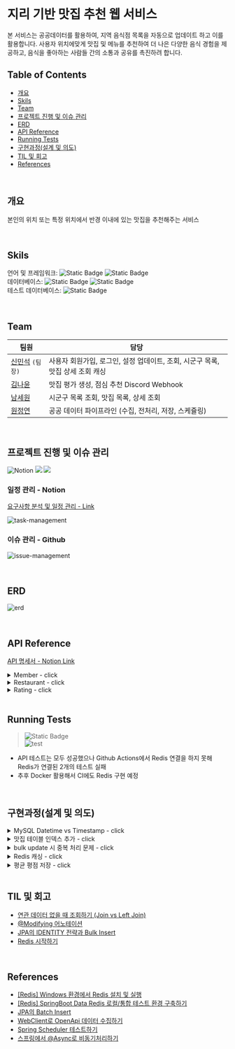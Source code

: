 # 지리 기반 맛집 추천 웹 서비스
본 서비스는 공공데이터를 활용하여, 지역 음식점 목록을 자동으로 업데이트 하고 이를 활용합니다. 사용자 위치에맞게 맛집 및 메뉴를 추천하여 더 나은 다양한 음식 경험을 제공하고, 음식을 좋아하는 사람들 간의 소통과 공유를 촉진하려 합니다.
<br/>

## Table of Contents
- [개요](#개요)
- [Skils](#skils)
- [Team](#team)
- [프로젝트 진행 및 이슈 관리](#프로젝트-진행-및-이슈-관리)
- [ERD](#erd)
- [API Reference](#api-reference)
- [Running Tests](#running-tests)
- [구현과정(설계 및 의도)](#구현과정(설계-및-의도))
- [TIL 및 회고](#til-및-회고)
- [References](#references)

<br/>


## 개요
본인의 위치 또는 특정 위치에서 반경 이내에 있는 맛집을 추천해주는 서비스

<br/>


## Skils
언어 및 프레임워크: ![Static Badge](https://img.shields.io/badge/JAVA-17-blue) ![Static Badge](https://img.shields.io/badge/SpringBoot-3.1.5-green)<br/>
데이터베이스: ![Static Badge](https://img.shields.io/badge/MySQL--red) ![Static Badge](https://img.shields.io/badge/Redis--red)<br/>
테스트 데이터베이스: ![Static Badge](https://img.shields.io/badge/H2--red)

<br/>

## Team

| 팀원                                            | 담당                                              |
|-----------------------------------------------|-------------------------------------------------|
| [신민석](https://github.com/shinmin9812)  `(팀장)` | 사용자 회원가입, 로그인, 설정 업데이트, 조회, 시군구 목록, 맛집 상세 조회 캐싱 |
| [김나윤](https://github.com/nayoonk928)          | 맛집 평가 생성, 점심 추천 Discord Webhook                 |
| [남세원](https://github.com/nswon)       | 시군구 목록 조회, 맛집 목록, 상세 조회                         |
| [원정연](https://github.com/jjungyeun)           | 공공 데이터 파이프라인 (수집, 전처리, 저장, 스케쥴링)                |


<br/>


## 프로젝트 진행 및 이슈 관리

![Notion](https://img.shields.io/badge/Notion-%23000000.svg?style=for-the-badge&logo=notion&logoColor=white)
<img src="https://img.shields.io/badge/Github-181717?style=for-the-badge&logo=Github&logoColor=white">
<img src="https://img.shields.io/badge/Discord-5865F2?style=for-the-badge&logo=Discord&logoColor=white">

### 일정 관리 - Notion

[요구사항 분석 및 일정 관리 - Link](https://wonwonjung.notion.site/7169b5be3652485b82df0c1a2b639788?pvs=4)

![task-management](https://github.com/wanted-preonboarding-backend-teamV/Restaurant-Recommendation/assets/29030538/6a464fec-dc9e-454c-afd8-59b4d5c074b6)

### 이슈 관리 - Github
![issue-management](https://github.com/wanted-preonboarding-backend-teamV/Restaurant-Recommendation/assets/29030538/1ded2965-392b-43ad-95a6-2e8551c97bc2)

<br/>

## ERD
![erd](https://github.com/wanted-preonboarding-backend-teamV/Restaurant-Recommendation/assets/29030538/ef306cbd-81df-4c34-b131-6d090814b3ad)

<br/>

## API Reference
[API 명세서 - Notion Link](https://wonwonjung.notion.site/API-2f04e83f36e349159ccc476d3ea869f3?pvs=4)

<details>
<summary>Member - click</summary>

#### 회원가입

POST /members

| 바디       | 타입     | 설명   |
|:---------|:-------|:-----|
| account  | string | 계정   |
| password | string | 비밀번호 |

#### Response

    HTTP/1.1 200
    Content-Type: application/json

#### 로그인

POST /members/login

| 바디     | 타입     | 설명   |
|:---------|:-------|:-----|
| account  | string | 계정   |
| password | string | 비밀번호 |

#### Response

    HTTP/1.1 200
    Content-Type: application/json

    {
        "accessToken": "12412fd12fdksr.142fdadafs.rea2r23r23f"
    }

#### 설정 업데이트

PATCH /members

| 바디      | 타입      | 설명       |
|:----------|:--------|:---------|
| lat       | double  | 위도       |
| lon       | double  | 경도       |
| recommend | boolean | 점심 추천 여부 |

#### Response

    HTTP/1.1 204
    Content-Type: application/json

   ``` json
   {
	"id": 1,
	"account": "test1234",
	"lat": 35.123251,
	"lon": 127.231049,
	"recommend": true
}
   ```

#### 정보 조회

GET /members

#### Response

    HTTP/1.1 204
    Content-Type: application/json

   ``` json
   {
	"id": 1,
	"account": "test1234",
	"lat": 35.123251,
	"lon": 127.231049,
	"recommend": true
}
   ```

</details>
<details>
<summary>Restaurant - click</summary>

#### 시군구 목록 조회

GET /restaurants/district

#### Response

    HTTP/1.1 204
    Content-Type: application/json

``` json
[
  {
    "do-si": "경기",
    "sgg": "광명시",
    "lat": 35.123412,
    "lon": 127.123451
  },
  {
    "do-si": "경기",
    "sgg": "수원시",
    "lat": 35.123512,
    "lon": 127.122351
  },
  {
    "do-si": "경기",
    "sgg": "가평군",
    "lat": 35.126512,
    "lon": 127.133251
  },
  ...
]
```

#### 맛집 목록 조회

GET /restaurants

**Query Paramter**

| 파라미터   | 타입     | 설명                                                         |
|:-------|:-------|:-----------------------------------------------------------|
| lat    | string | default : 필수값, 지구 y축 원점 기준 거리                              |
| lon    | string | default : 필수값, 주기 x축 원점 기준 거리                              |
| range  | double | default : 필수값, km 를 소숫점으로 나타냅니다. 0.5 = 500m / 1.0 = 1000km |
| order  | string | default : distance, distance(거리순) 또는 rating(평점순)으로 정렬      |
| page   | int    | default : 0                                                |
| size   | int    | default : 10                                               |
| search | string | 사업자명 내에 키워드가 포함되면 목록에 포함                                   |
| filter | string | 위생업태명에 따른 필터링 (패스트푸드, 김밥(도시락), 중국식, 일식)                    |


#### Response

    HTTP/1.1 204
    Content-Type: application/json

``` json
[
	{
		"restaurantId": 10,
		"name": "대박김밥",
		"roadnameAddress": "경기도 용인시 처인구 양지면 양지리 633-1",
		"zipCode": "17158",
		"avgRating": 3.4,
		"distance": 0.5 // 단위 : km
		},
 	{
		"restaurantId": 11,
		"name": "김밥",
		"roadnameAddress": "경기도 용인시 처인구 양지면 양지리 633-2",
		"zipCode": "17159",
		"avgRating": 3.4,
		"distance": 0.5 // 단위 : km
		},
    ...
]
```

#### 맛집 상세 조회

GET /restaurants/{restaurant_id}

#### Request

| 파라미터   | 타입     | 설명                                                        |
|:--------------|:-----|:----------------------------------------------------------|
| restaurant_id | long | 맛집 ID                                                     |
 

#### Response

```json
  {
	"restaurantId": 10,
	"name": "대박김밥",
	"sigun": "용인시",
	"type": "김밥(도시락)",
	"roadnameAddress": "경기도 용인시 처인구 양지면 양지리 633-1",
	"lotAddress": "경기도 용인시 처인구 양지면 양지로 111",
	"zipCode": "17158",
	"lat": 37.2346508041,
	"lon": 127.2805685812,
	"avgRating": 3.4,
	"ratings": [
		{
			"memberId": 1,
			"memberAccount": "hello",
			"score": 5,
			"content": "맛있어요."
		},
		...
	]
  }
```

</details>

<details>

<summary>Rating - click</summary>

#### 맛집 평가 생성

POST /ratings

#### Request

```
  {
    "restaurantId": 11404,
    "score": 4,
    "content": "맛있어요!"
  }
```

#### Response

    HTTP/1.1 204

</details>

<br/>

## Running Tests

>![Static Badge](https://img.shields.io/badge/Test_Passed-51/53-green) <br/>
>![test](https://github.com/wanted-preonboarding-backend-teamV/Restaurant-Recommendation/assets/29030538/b5f7f9e2-d77c-42d7-9d2f-8042a7cde63f)
 - API 테스트는 모두 성공했으나 Github Actions에서 Redis 연결을 하지 못해 Redis가 연결된 2개의 테스트 실패
 - 추후 Docker 활용해서 CI에도 Redis 구현 예정

<br/>


## 구현과정(설계 및 의도)


<details>

<summary>MySQL Datetime vs Timestamp - click</summary>

- Timestamp는 인덱스가 더 빠르게 생성되는 대신, 날짜 범위가 1970년~2038년 이내라서 더 이전 또는 이후의 데이터를 저장할 수 없다.
- 인허가일자 컬럼의 날짜가 1970년 이전인 경우가 있기 때문에 Datetime을 사용하였다.

</details>

<details>

<summary>맛집 테이블 인덱스 추가 - click</summary>

- 데이터 파이프라인을 통해 데이터를 저장하기 전에 (사업장명, 도로명주소)로 중복을 확인한다. 이 과정에서 두 컬럼에 대한 검색이 매우 많이 발생하기 때문에 UNIQUE INDEX를 추가해주었다.

</details>

<details>

<summary>bulk update 시 중복 처리 문제 - click</summary>

- bulk 데이터 내에 중복이 있는 경우에는 JPA 등을 통해 체크할 수 없고 로직적으로 처리하거나 중복 되고나서 예외 처리 해야한다.
- 따라서 INSERT IGNORE INTO … 구문을 사용하여 중복된 row는 무시되도록 했다.

</details>

<details>

<summary>Redis 캐싱 - click</summary>

- 복잡한 내용을 저장하는 것이 아닌 기존에 있던 목록 또는 정보를 저장
- RedisTemplate 또는 RedisRepository를 사용하지 않고 @Cacheable 어노테이션으로 캐싱 구현

</details>

<details>

<summary>평균 평점 저장 - click</summary>

- 처음 작성한 코드는 사용자가 새로운 평가를 생성할 때마다 평균 평점을 계산하여 Restaurant 테이블에 저장했다.
- 평점의 경우 실시간 성이 아주 중요한 부분이 아니기 때문에 비동기적으로 처리하여 사용자가 평가 API를 사용할 때 평점이 계산되는 시간을 기다리지 않을 수 있게 하는 것이 더 좋겠다고 생각했다.
- 그래서 RatingAsyncService, ScoreCalculationQueue 클래스를 생성하여 로직을 분리했다.
  - ScoreCalculationQueue : 평가가 생성되면 큐에 저장되고, RatingAsyncService의 메서드가 작동하면 하나씩 제거한다.
  - RatingAsyncService : Queue에 들어있는 평가들을 탐색하여 평균 평점을 30초마다 비동기적으로 처리한다.

</details>

<br/>

## TIL 및 회고

- [연관 데이터 없을 때 조회하기 (Join vs Left Join)](https://wonwonjung.notion.site/Join-vs-Left-Join-0df2958dbbd7488a99ba1ddf2ac6c7bc?pvs=4)
- [@Modifying 어노테이션](https://wonwonjung.notion.site/Modifying-bb318f67700a4260be07bbd68a8c83cb?pvs=4)
- [JPA의 IDENTITY 전략과 Bulk Insert](https://wonwonjung.notion.site/JPA-IDENTITY-Bulk-Insert-8c3f6783defb4371be28accca35e5227?pvs=4)
- [Redis 시작하기](https://wonwonjung.notion.site/Redis-ad1cc11ef6ca46b5a6c13bc877552a12?pvs=4)

<br/>

## References

- [[Redis] Windows 환경에서 Redis 설치 및 실행](https://velog.io/@jinyngg/Redis-%EC%9C%88%EB%8F%84%EC%9A%B0-Redis-%EC%84%A4%EC%B9%98)
- [[Redis] SpringBoot Data Redis 로컬/통합 테스트 환경 구축하기](https://jojoldu.tistory.com/297)
- [JPA의 Batch Insert](https://jaehun2841.github.io/2020/11/22/2020-11-22-spring-data-jpa-batch-insert)
- [WebClient로 OpenApi 데이터 수집하기](https://velog.io/@jmjmjmz732002/Spring-외부-API-통신-리팩토링을-하게-된-이유#webclient-기본-이용법)
- [Spring Scheduler 테스트하기](https://silvergoni.tistory.com/entry/use-awaitility를-사용하여-딜레이-테스트하기)
- [스프링에서 @Async로 비동기처리하기](https://springboot.tistory.com/38)




